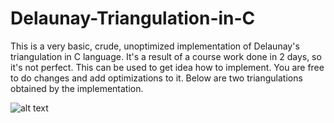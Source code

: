 # Delaunay-Triangulation-in-C
This is a very basic, crude, unoptimized implementation of Delaunay's triangulation in C language. It's a result of a course work done in 2 days, so it's not perfect.  This can be used to get idea how to implement. You are free to do changes and add optimizations to it. Below are two triangulations obtained by the implementation.

![alt text](https://github.com/[username]/[reponame]/blob/[branch]/image.jpg?raw=true)
